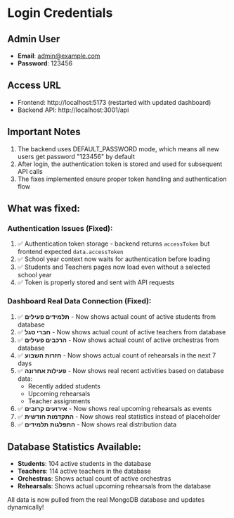 # Login Credentials

## Admin User
- **Email**: admin@example.com
- **Password**: 123456

## Access URL
- Frontend: http://localhost:5173 (restarted with updated dashboard)
- Backend API: http://localhost:3001/api

## Important Notes
1. The backend uses DEFAULT_PASSWORD mode, which means all new users get password "123456" by default
2. After login, the authentication token is stored and used for subsequent API calls
3. The fixes implemented ensure proper token handling and authentication flow

## What was fixed:

### Authentication Issues (Fixed):
1. ✅ Authentication token storage - backend returns `accessToken` but frontend expected `data.accessToken`
2. ✅ School year context now waits for authentication before loading
3. ✅ Students and Teachers pages now load even without a selected school year
4. ✅ Token is properly stored and sent with API requests

### Dashboard Real Data Connection (Fixed):
1. ✅ **תלמידים פעילים** - Now shows actual count of active students from database
2. ✅ **חברי סגל** - Now shows actual count of active teachers from database  
3. ✅ **הרכבים פעילים** - Now shows actual count of active orchestras from database
4. ✅ **חזרות השבוע** - Now shows actual count of rehearsals in the next 7 days
5. ✅ **פעילות אחרונה** - Now shows real recent activities based on database data:
   - Recently added students
   - Upcoming rehearsals
   - Teacher assignments
6. ✅ **אירועים קרובים** - Now shows real upcoming rehearsals as events
7. ✅ **התקדמות חודשית** - Now shows real statistics instead of placeholder
8. ✅ **התפלגות תלמידים** - Now shows real distribution data

## Database Statistics Available:
- **Students**: 104 active students in the database
- **Teachers**: 114 active teachers in the database
- **Orchestras**: Shows actual count of active orchestras
- **Rehearsals**: Shows actual upcoming rehearsals from the database

All data is now pulled from the real MongoDB database and updates dynamically!